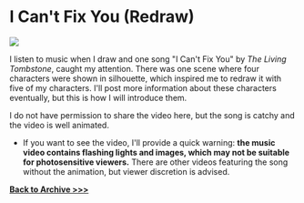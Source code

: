 # I Can't Fix You (Redraw)

<img src="https://raw.githubusercontent.com/arrowarchive/The-Arrowarchive/master/docs/images/cantfixyou.png"
     onContextMenu="return false;">
     
     
I listen to music when I draw and one song "I Can't Fix You" by *The Living Tombstone*, caught my attention. There was one scene where four characters were shown in silhouette, which inspired me to redraw it with five of my characters. I'll post more information about these characters eventually, but this is how I will introduce them. 

I do not have permission to share the video here, but the song is catchy and the video is well animated. 

* If you want to see the video, I'll provide a quick warning: **the music video contains flashing lights and images, which may not be suitable for photosensitive viewers.** There are other videos featuring the song without the animation, but viewer discretion is advised.

**[Back to Archive >>>](https://arrowarchive.github.io/The-Arrowarchive/gallery)**

